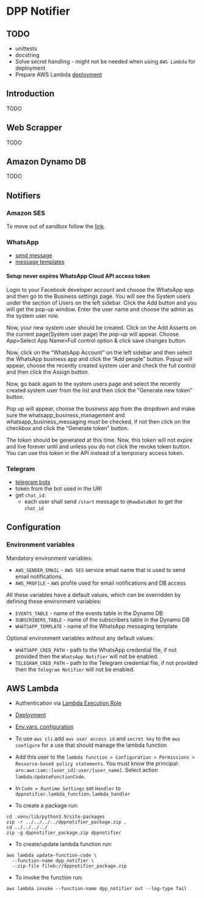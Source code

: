 # DPP Notifier

## TODO

- unittests
- docstring
- Solve secret handling - might not be needed when using `AWS Lambda` for
deployment
- Prepare AWS Lambda [deployment](https://docs.aws.amazon.com/lambda/latest/dg/python-package.html)

## Introduction

TODO

## Web Scrapper

TODO

## Amazon Dynamo DB

TODO

## Notifiers

### Amazon SES

To move out of sandbox follow the
[link](https://docs.aws.amazon.com/ses/latest/dg/request-production-access.html).

### WhatsApp

- [send message](https://developers.facebook.com/docs/whatsapp/cloud-api/guides/send-messages)
- [message templates](https://developers.facebook.com/docs/whatsapp/cloud-api/guides/send-message-templates)

#### Setup never expires WhatsApp Cloud API access token

Login to your Facebook developer account and choose the WhatsApp app and then
go to the Business settings page. You will see the System users under the
section of Users on the left sidebar. Click the Add button and you will get
the pop-up window. Enter the user name and choose the admin as the system
user role.

Now, your new system user should be created. Click on the Add Asserts on the
current page(System user page) the pop-up will appear.
Choose App>Select App Name>Full control option & click save changes button.

Now, click on the “WhatsApp Account” on the left sidebar and then select the
WhatsApp business app and click the “Add people” button. Popup will appear,
choose the recently created system user and check the full control and then
click the Assign button.

Now, go back again to the system users page and select the recently created
system user from the list and then click the “Generate new token” button.

Pop up will appear, choose the business app from the dropdown and make sure
the whatsapp_business_management and whatsapp_business_messaging must be
checked, if not then click on the checkbox and click the
“Generate token” button.

The token should be generated at this time. Now, this token will not expire
and live forever until and unless you do not click the revoke token button.
You can use this token in the API instead of a temporary access token.

### Telegram

- [telegram bots](https://core.telegram.org/bots)
- token from the bot used in the URI
- get `chat_id`:
  - each user shall send `/start` message to `@RawDataBot` to get the `chat_id`

## Configuration

### Environment variables

Mandatory environment variables:
- `AWS_SENDER_EMAIL` - `AWS SES` service email name that is used to send email
notifications.
- `AWS_PROFILE` - `AWS` profile used for email notifications and DB access

All these variables have a default values, which can be overridden by defining
these environment variables:
- `EVENTS_TABLE` - name of the events table in the Dynamo DB
- `SUBSCRIBERS_TABLE` - name of the subscribers table in the Dynamo DB
- `WHATSAPP_TEMPLATE` - name of the WhatsApp messaging template

Optional environment variables without any default values:
- `WHATSAPP_CRED_PATH` - path to the WhatsApp credential file, if not provided
then the `WhatsApp Notifier` will not be enabled.
- `TELEGRAM_CRED_PATH` - path to the Telegram credential file, if not provided
then the `Telegram Notifier` will not be enabled.

## AWS Lambda

- Authentication via [Lambda Execution Role](https://docs.aws.amazon.com/lambda/latest/dg/lambda-intro-execution-role.html)
- [Deployment](https://docs.aws.amazon.com/lambda/latest/dg/python-package.html)
- [Env.vars. configuration](https://docs.aws.amazon.com/lambda/latest/dg/configuration-envvars.html)

- To use `aws cli` add `aws user access id` and `secret key` to the
`aws configure` for a use that should manage the lambda function
- Add this user to the `lambda function > Configuration > Permissions > `
`Resource-based policy statements`. You must know the principal:
`arn:aws:iam::[user_id]:user/[user_name]`.
Select action `lambda:UpdateFunctionCode`.
- In `Code > Runtime Settings` set `Handler` to
`dppnotifier.lambda_function.lambda_handler`
- To create a package run:
```
cd .venv/lib/python3.9/site-packages
zip -r ../../../../dppnotifier_package.zip .
cd ../../../../
zip -g dppnotifier_package.zip dppnotifier
```
- To create/update lambda function run:
```
aws lambda update-function-code \
  --function-name dpp_notifier \
  --zip-file fileb://dppnotifier_package.zip
```
- To invoke the function run:
```
aws lambda invoke --function-name dpp_notifier out --log-type Tail
```